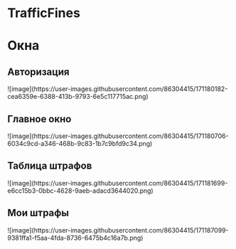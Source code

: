 # TrafficFines

<h1>Окна</h1>
<h2>Авторизация</h2>
![image](https://user-images.githubusercontent.com/86304415/171180182-cea6359e-6388-413b-9793-6e5c117715ac.png)
<h2>Главное окно</h2>
![image](https://user-images.githubusercontent.com/86304415/171180706-6034c9cd-a346-468b-9c83-1b7c9bfd9c34.png)
<h2>Таблица штрафов</h2>
![image](https://user-images.githubusercontent.com/86304415/171181699-e6cc15b3-0bbc-4628-9aeb-adacd3644020.png)
<h2>Мои штрафы</h2>
![image](https://user-images.githubusercontent.com/86304415/171187099-9381ffa1-f5aa-4fda-8736-6475b4c16a7b.png)


